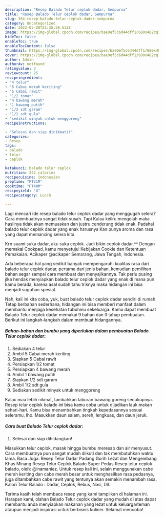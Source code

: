 ```yaml
---
description: "Resep Balado Telur ceplok dadar, Sempurna"
title: "Resep Balado Telur ceplok dadar, Sempurna"
slug: 364-resep-balado-telur-ceplok-dadar-sempurna
category: Uncategorized
date: 2022-03-28T22:35:58.513Z
image: https://img-global.cpcdn.com/recipes/bae0ef5c6d44dff1/680x482cq70/balado-telur-ceplok-dadar-foto-resep-utama.jpg
hideToc: false
enableToc: true
enableTocContent: false
thumbnail: https://img-global.cpcdn.com/recipes/bae0ef5c6d44dff1/680x482cq70/balado-telur-ceplok-dadar-foto-resep-utama.jpg
cover: https://img-global.cpcdn.com/recipes/bae0ef5c6d44dff1/680x482cq70/balado-telur-ceplok-dadar-foto-resep-utama.jpg
author: Admin
authorAv: notfound
ratingvalue: 3
reviewcount: 25
recipeingredient:
- "4 telur"
- "5 Cabai merah keriting"
- "5 Cabai rawit"
- "1/2 tomat"
- "4 bawang merah"
- "1 bawang putih"
- "1/2 sdt garam"
- "1/2 sdt gula"
- "sedikit minyak untuk menggoreng"
recipeinstructions:

- "Selesai dan siap dinikmati!"
categories:
- Resep
tags:
- balado
- telur
- ceplok

katakunci: balado telur ceplok 
nutrition: 242 calories
recipecuisine: Indonesian
preptime: "PT31M"
cooktime: "PT40M"
recipeyield: "4"
recipecategory: Lunch

---
```



Lagi mencari ide resep balado telur ceplok dadar yang menggugah selera? Cara membuatnya sangat tidak susah. Tapi Kalau keliru mengolah maka hasilnya tidak akan memuaskan dan justru cenderung tidak enak. Padahal balado telur ceplok dadar yang enak harusnya Kan punya aroma dan rasa yang dapat memancing selera kita.


Krn suami suka dadar, aku suka ceplok. Jadi bikin ceplok dadar.^^ Dengan memakai Cookpad, kamu menyetujui Kebijakan Cookie dan Ketentuan Pemakaian. Acikaper @acikaper Semarang, Jawa Tengah, Indonesia.

Ada beberapa hal yang sedikit banyak mempengaruhi kualitas rasa dari balado telur ceplok dadar, pertama dari jenis bahan, kemudian pemilihan bahan segar sampai cara membuat dan menyajikannya. Tak perlu pusing jika hendak menyiapkan balado telur ceplok dadar yang enak di mana pun kamu berada, karena asal sudah tahu triknya maka hidangan ini bisa menjadi suguhan spesial.


Nah, kali ini kita coba, yuk, buat balado telur ceplok dadar sendiri di rumah. Tetap berbahan sederhana, hidangan ini bisa memberi manfaat dalam membantu menjaga kesehatan tubuhmu sekeluarga. Kamu dapat membuat Balado Telur ceplok dadar memakai 9 bahan dan 0 tahap pembuatan. Berikut ini langkah-langkah dalam membuat hidangannya.

<!--inarticleads1-->

##### Bahan-bahan dan bumbu yang diperlukan dalam pembuatan Balado Telur ceplok dadar:

1. Sediakan 4 telur
1. Ambil 5 Cabai merah keriting
1. Siapkan 5 Cabai rawit
1. Persiapkan 1/2 tomat
1. Persiapkan 4 bawang merah
1. Ambil 1 bawang putih
1. Siapkan 1/2 sdt garam
1. Ambil 1/2 sdt gula
1. Sediakan sedikit minyak untuk menggoreng


Kalau mau lebih nikmat, tambahkan taburan bawang goreng secukupnya. Resep telur ceplok balado ini bisa kamu coba untuk dijadikan lauk makan sehari-hari. Kamu bisa menambahkan tingkah kepedasannya sesuai seleramu, lho. Masukkan daun salam, sereh, lengkuas, dan daun jeruk. 

<!--inarticleads2-->

##### Cara buat Balado Telur ceplok dadar:


1. Selesai dan siap dihidangkan!

Masukkan telur ceplok, masak hingga bumbu meresap dan air menyusut. Cara membuatnya pun sangat mudah diikuti dan tak membutuhkan waktu lama. Baca Juga: Resep Telur Dadar Padang Gurih Lezat dan Mengembang Khas Minang Resep Telur Ceplok Balado Super Pedas Resep telur ceplok balado, oleh: @inamaniez. Untuk resep kali ini, selain menggunakan cabe merah keriting dan cabe merah besar untuk menghasilkan rasa pedasnya, juga ditambahkan cabe rawit yang tentunya akan semakin menambah rasa. Kalori Telur Balado : Dadar, Ceplok, Rebus, Nasi, Dll. 

Terima kasih telah membaca resep yang kami tampilkan di halaman ini. Harapan kami, olahan Balado Telur ceplok dadar yang mudah di atas dapat membantu anda menyiapkan makanan yang lezat untuk keluarga/teman ataupun menjadi inspirasi untuk berbisnis kuliner. Selamat mencoba!
